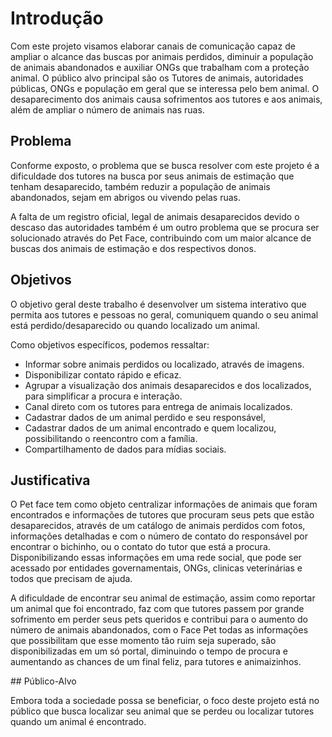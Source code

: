 # Introdução

Com este projeto visamos elaborar canais de comunicação capaz de ampliar o alcance das buscas por animais perdidos, diminuir a população de animais abandonados e auxiliar ONGs que trabalham com a proteção animal. O público alvo principal são os Tutores de animais, autoridades públicas, ONGs e população em geral que se interessa pelo bem animal. O desaparecimento dos animais causa sofrimentos aos tutores e aos animais, além de ampliar o número de animais nas ruas. 

## Problema
Conforme exposto, o problema que se busca resolver com este projeto é a dificuldade dos tutores na busca por seus animais de estimação que tenham desaparecido, também reduzir a população de animais abandonados, sejam em abrigos ou vivendo pelas ruas. 

A falta de um registro oficial, legal de animais desaparecidos devido o descaso das autoridades também é um outro problema que se procura ser solucionado através do Pet Face, contribuindo com um maior alcance de buscas dos animais de estimação e dos respectivos donos. 

## Objetivos

O objetivo geral deste trabalho é desenvolver um sistema interativo que permita aos tutores e pessoas no geral, comuniquem quando o seu animal está perdido/desaparecido ou quando localizado um animal.  

Como objetivos específicos, podemos ressaltar: 

* Informar sobre animais perdidos ou localizado, através de imagens. 
* Disponibilizar contato rápido e eficaz.
* Agrupar a visualização dos animais desaparecidos e dos localizados, para simplificar a procura e interação. 
* Canal direto com os tutores para entrega de animais localizados. 
* Cadastrar dados de um animal perdido e seu responsável, 
* Cadastrar dados de um animal encontrado e quem localizou, possibilitando o reencontro com a família. 
* Compartilhamento de dados para mídias sociais. 

## Justificativa

O Pet face tem como objeto centralizar informações de animais que foram encontrados e informações de tutores que procuram seus pets que estão desaparecidos, através de um catálogo de animais perdidos com fotos, informações detalhadas e com o número de contato do responsável por encontrar o bichinho, ou o contato do tutor que está a procura. Disponibilizando essas informações em uma rede social, que pode ser acessado por entidades governamentais, ONGs, clinicas veterinárias e todos que precisam de ajuda.
<p>
A dificuldade de encontrar seu animal de estimação, assim como reportar um animal que foi encontrado, faz com que tutores passem por grande sofrimento em perder seus pets queridos e contribui para o aumento do número de animais abandonados, com o Face Pet todas as informações que possibilitam que esse momento tão ruim seja superado, são disponibilizadas em um só portal, diminuindo o tempo de procura e aumentando as chances de um final feliz, para tutores e animaizinhos.
<p>
## Público-Alvo

Embora toda a sociedade possa se beneficiar, o foco deste projeto está no público que busca localizar seu animal que se perdeu ou localizar tutores quando um animal é encontrado. 
